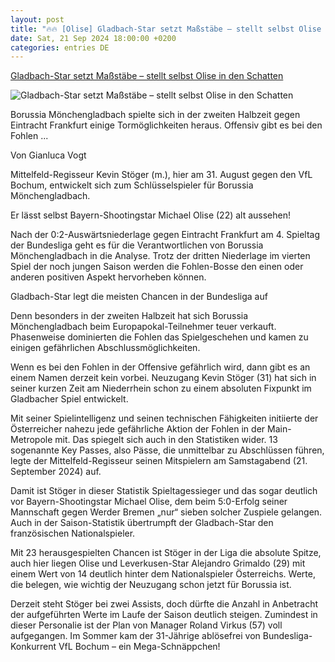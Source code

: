 ```yaml
---
layout: post
title: "🔥🔥 [Olise] Gladbach-Star setzt Maßstäbe – stellt selbst Olise in den Schatten"
date: Sat, 21 Sep 2024 18:00:00 +0200
categories: entries DE
---
```

[Gladbach-Star setzt Maßstäbe – stellt selbst Olise in den Schatten](https://www.gladbachlive.de/news/gladbach-star-setzt-massstaebe-stellt-selbst-olise-in-den-schatten-866887)

![Gladbach-Star setzt Maßstäbe – stellt selbst Olise in den Schatten](https://image.ds.dumont.de/2024/09/22/62657237-cbdf-4126-a02f-b4eed0ca014d.jpeg?w=4000&auto=format&q=75&format=auto&s=2ce5f1c3ba619fadf9edc5307c3df9be)

Borussia Mönchengladbach spielte sich in der zweiten Halbzeit gegen Eintracht Frankfurt einige Tormöglichkeiten heraus. Offensiv gibt es bei den Fohlen ...

Von Gianluca Vogt

Mittelfeld-Regisseur Kevin Stöger (m.), hier am 31. August gegen den VfL Bochum, entwickelt sich zum Schlüsselspieler für Borussia Mönchengladbach.

Er lässt selbst Bayern-Shootingstar Michael Olise (22) alt aussehen!

Nach der 0:2-Auswärtsniederlage gegen Eintracht Frankfurt am 4. Spieltag der Bundesliga geht es für die Verantwortlichen von Borussia Mönchengladbach in die Analyse. Trotz der dritten Niederlage im vierten Spiel der noch jungen Saison werden die Fohlen-Bosse den einen oder anderen positiven Aspekt hervorheben können.

Gladbach-Star legt die meisten Chancen in der Bundesliga auf

Denn besonders in der zweiten Halbzeit hat sich Borussia Mönchengladbach beim Europapokal-Teilnehmer teuer verkauft. Phasenweise dominierten die Fohlen das Spielgeschehen und kamen zu einigen gefährlichen Abschlussmöglichkeiten.

Wenn es bei den Fohlen in der Offensive gefährlich wird, dann gibt es an einem Namen derzeit kein vorbei. Neuzugang Kevin Stöger (31) hat sich in seiner kurzen Zeit am Niederrhein schon zu einem absoluten Fixpunkt im Gladbacher Spiel entwickelt.

Mit seiner Spielintelligenz und seinen technischen Fähigkeiten initiierte der Österreicher nahezu jede gefährliche Aktion der Fohlen in der Main-Metropole mit. Das spiegelt sich auch in den Statistiken wider. 13 sogenannte Key Passes, also Pässe, die unmittelbar zu Abschlüssen führen, legte der Mittelfeld-Regisseur seinen Mitspielern am Samstagabend (21. September 2024) auf.

Damit ist Stöger in dieser Statistik Spieltagessieger und das sogar deutlich vor Bayern-Shootingstar Michael Olise, dem beim 5:0-Erfolg seiner Mannschaft gegen Werder Bremen „nur“ sieben solcher Zuspiele gelangen. Auch in der Saison-Statistik übertrumpft der Gladbach-Star den französischen Nationalspieler.

Mit 23 herausgespielten Chancen ist Stöger in der Liga die absolute Spitze, auch hier liegen Olise und Leverkusen-Star Alejandro Grimaldo (29) mit einem Wert von 14 deutlich hinter dem Nationalspieler Österreichs. Werte, die belegen, wie wichtig der Neuzugang schon jetzt für Borussia ist.

Derzeit steht Stöger bei zwei Assists, doch dürfte die Anzahl in Anbetracht der aufgeführten Werte im Laufe der Saison deutlich steigen. Zumindest in dieser Personalie ist der Plan von Manager Roland Virkus (57) voll aufgegangen. Im Sommer kam der 31-Jährige ablösefrei von Bundesliga-Konkurrent VfL Bochum – ein Mega-Schnäppchen!

